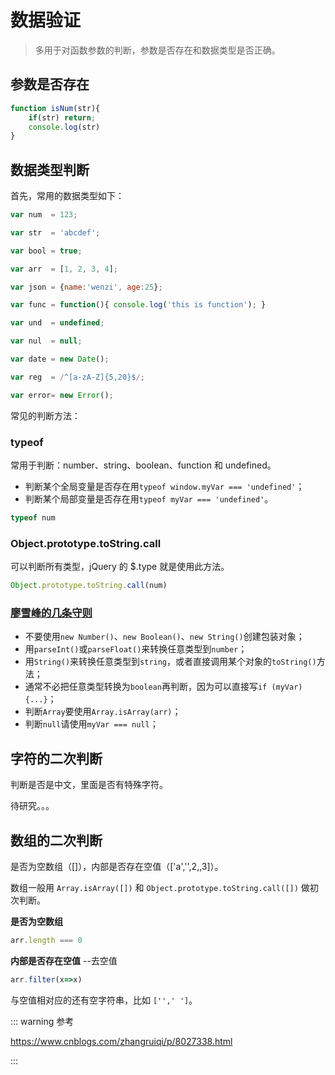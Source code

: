 # 数据验证

> 多用于对函数参数的判断，参数是否存在和数据类型是否正确。

## 参数是否存在

```js
function isNum(str){
    if(str) return;
    console.log(str)
}
```

## 数据类型判断

首先，常用的数据类型如下：

```js
var num  = 123;

var str  = 'abcdef';

var bool = true;

var arr  = [1, 2, 3, 4];

var json = {name:'wenzi', age:25};

var func = function(){ console.log('this is function'); }

var und  = undefined;

var nul  = null;

var date = new Date();

var reg  = /^[a-zA-Z]{5,20}$/;

var error= new Error();
```

常见的判断方法：

### typeof

常用于判断：number、string、boolean、function 和 undefined。

- 判断某个全局变量是否存在用`typeof window.myVar === 'undefined'`；
- 判断某个局部变量是否存在用`typeof myVar === 'undefined'`。

```js
typeof num
```

### Object.prototype.toString.call

可以判断所有类型，jQuery 的 $.type 就是使用此方法。

```js
Object.prototype.toString.call(num)
```

### [廖雪峰的几条守则](https://www.liaoxuefeng.com/wiki/1022910821149312/1023021722631296)

- 不要使用`new Number()`、`new Boolean()`、`new String()`创建包装对象；
- 用`parseInt()`或`parseFloat()`来转换任意类型到`number`；
- 用`String()`来转换任意类型到`string`，或者直接调用某个对象的`toString()`方法；
- 通常不必把任意类型转换为`boolean`再判断，因为可以直接写`if (myVar) {...}`；
- 判断`Array`要使用`Array.isArray(arr)`；
- 判断`null`请使用`myVar === null`；

## 字符的二次判断

判断是否是中文，里面是否有特殊字符。

待研究。。。



## 数组的二次判断

是否为空数组（[]），内部是否存在空值（['a','',2,,3]）。

数组一般用 `Array.isArray([])` 和 `Object.prototype.toString.call([])` 做初次判断。

**是否为空数组**

```js
arr.length === 0
```

**内部是否存在空值** --去空值

```js
arr.filter(x=>x)
```

与空值相对应的还有空字符串，比如 `['',' ']`。

::: warning 参考

https://www.cnblogs.com/zhangruiqi/p/8027338.html

:::



